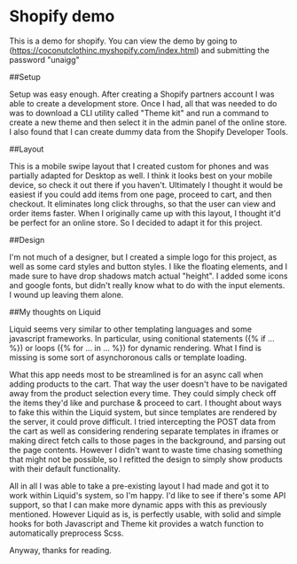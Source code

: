 # Shopify demo

This is a demo for shopify. You can view the demo by going to (https://coconutclothinc.myshopify.com/index.html) and submitting the password "unaigg"

##Setup

Setup was easy enough. After creating a Shopify partners account I was able to create a development store. Once I had, all that was needed to do was to download a CLI utility called "Theme kit" and run a command to create a new theme and then select it in the admin panel of the online store. I also found that I can create dummy data from the Shopify Developer Tools.

##Layout

This is a mobile swipe layout that I created custom for phones and was partially adapted for Desktop as well. I think it looks best on your mobile device, so check it out there if you haven't. Ultimately I thought it would be easiest if you could add items from one page, proceed to cart, and then checkout. It eliminates long click throughs, so that the user can view and order items faster. When I originally came up with this layout, I thought it'd be perfect for an online store. So I decided to adapt it for this project.

##Design

I'm not much of a designer, but I created a simple logo for this project, as well as some card styles and button styles. I like the floating elements, and I made sure to have drop shadows match actual "height". I added some icons and google fonts, but didn't really know what to do with the input elements. I wound up leaving them alone. 

##My thoughts on Liquid

Liquid seems very similar to other templating languages and some javascript frameworks. In particular, using conitional statements ({% if ... %}) or loops ({% for ... in ... %}) for dynamic rendering. What I find is missing is some sort of asynchoronous calls or template loading. 

What this app needs most to be streamlined is for an async call when adding products to the cart. That way the user doesn't have to be navigated away from the product selection every time. They could simply check off the items they'd like and purchase & proceed to cart. I thought about ways to fake this within the Liquid system, but since templates are rendered by the server, it could prove difficult. I tried intercepting the POST data from the cart as well as considering rendering separate templates in iframes or making direct fetch calls to those pages in the background, and parsing out the page contents. However I didn't want to waste time chasing something that might not be possible, so I refitted the design to simply show products with their default functionality.

All in all I was able to take a pre-existing layout I had made and got it to work within Liquid's system, so I'm happy. I'd like to see if there's some API support, so that I can make more dynamic apps with this as previously mentioned. However Liquid as is, is perfectly usable, with solid and simple hooks for both Javascript and Theme kit provides a watch function to automatically preprocess Scss. 

Anyway, thanks for reading.